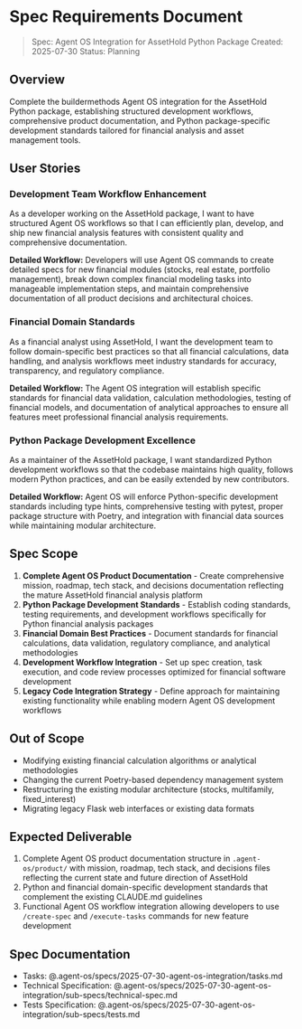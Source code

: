 # Spec Requirements Document

> Spec: Agent OS Integration for AssetHold Python Package
> Created: 2025-07-30
> Status: Planning

## Overview

Complete the buildermethods Agent OS integration for the AssetHold Python package, establishing structured development workflows, comprehensive product documentation, and Python package-specific development standards tailored for financial analysis and asset management tools.

## User Stories

### Development Team Workflow Enhancement

As a developer working on the AssetHold package, I want to have structured Agent OS workflows so that I can efficiently plan, develop, and ship new financial analysis features with consistent quality and comprehensive documentation.

**Detailed Workflow:** Developers will use Agent OS commands to create detailed specs for new financial modules (stocks, real estate, portfolio management), break down complex financial modeling tasks into manageable implementation steps, and maintain comprehensive documentation of all product decisions and architectural choices.

### Financial Domain Standards

As a financial analyst using AssetHold, I want the development team to follow domain-specific best practices so that all financial calculations, data handling, and analysis workflows meet industry standards for accuracy, transparency, and regulatory compliance.

**Detailed Workflow:** The Agent OS integration will establish specific standards for financial data validation, calculation methodologies, testing of financial models, and documentation of analytical approaches to ensure all features meet professional financial analysis requirements.

### Python Package Development Excellence

As a maintainer of the AssetHold package, I want standardized Python development workflows so that the codebase maintains high quality, follows modern Python practices, and can be easily extended by new contributors.

**Detailed Workflow:** Agent OS will enforce Python-specific development standards including type hints, comprehensive testing with pytest, proper package structure with Poetry, and integration with financial data sources while maintaining modular architecture.

## Spec Scope

1. **Complete Agent OS Product Documentation** - Create comprehensive mission, roadmap, tech stack, and decisions documentation reflecting the mature AssetHold financial analysis platform
2. **Python Package Development Standards** - Establish coding standards, testing requirements, and development workflows specifically for Python financial analysis packages
3. **Financial Domain Best Practices** - Document standards for financial calculations, data validation, regulatory compliance, and analytical methodologies
4. **Development Workflow Integration** - Set up spec creation, task execution, and code review processes optimized for financial software development
5. **Legacy Code Integration Strategy** - Define approach for maintaining existing functionality while enabling modern Agent OS development workflows

## Out of Scope

- Modifying existing financial calculation algorithms or analytical methodologies
- Changing the current Poetry-based dependency management system
- Restructuring the existing modular architecture (stocks, multifamily, fixed_interest)
- Migrating legacy Flask web interfaces or existing data formats

## Expected Deliverable

1. Complete Agent OS product documentation structure in `.agent-os/product/` with mission, roadmap, tech stack, and decisions files reflecting the current state and future direction of AssetHold
2. Python and financial domain-specific development standards that complement the existing CLAUDE.md guidelines
3. Functional Agent OS workflow integration allowing developers to use `/create-spec` and `/execute-tasks` commands for new feature development

## Spec Documentation

- Tasks: @.agent-os/specs/2025-07-30-agent-os-integration/tasks.md
- Technical Specification: @.agent-os/specs/2025-07-30-agent-os-integration/sub-specs/technical-spec.md
- Tests Specification: @.agent-os/specs/2025-07-30-agent-os-integration/sub-specs/tests.md